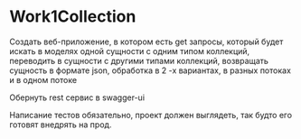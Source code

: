 # Work1Collection

Создать веб-приложение, в котором есть get запросы, который будет искать в моделях одной сущности с одним типом коллекций, переводить в сущности с другими типами коллекций, возвращать сущность в формате json, обработка в 2 -х вариантах, в разных потоках и в одном потоке

Обернуть rest сервис в swagger-ui

Написание тестов обязательно, проект должен выглядеть, так будто его готовят внедрять на прод.
